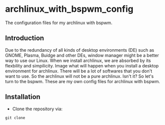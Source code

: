 # archlinux_with_bspwm_config
The configuration files for my archlinux with bspwm.
## Introduction
Due to the redundancy of all kinds of desktop environments (DE) such as GNOME, Plasma, Buidge and other DEs, window manager might be a better way to use our Linux. When we install archlinux, we are absorbed by its flexbility and simpilicity. Image what will happen when you install a desktop environment for archlinux. There will be a lot of softwares that you don't want to use. So the archlinux will not be a pure archlinux. Isn't it? So let's turn to the bspwm. These are my own config files for archlinux with bspwm.
## Installation
* Clone the repository via:
```shell
git clone
```
